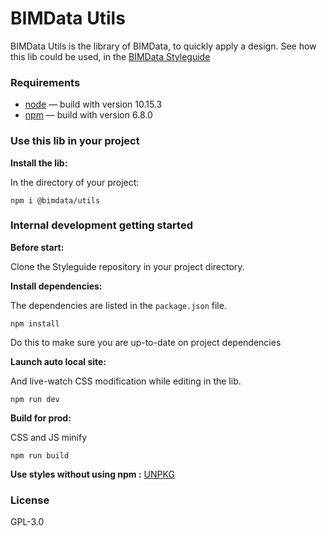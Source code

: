 # BIMData Utils
BIMData Utils is the library of BIMData, to quickly apply a design.
See how this lib could be used, in the [BIMData Styleguide](https://styleguide.bimdata.io/)


### Requirements
  - [node](https://nodejs.org/en/) — build with version 10.15.3
  - [npm](https://www.npmjs.com/) — build with version 6.8.0


### Use this lib in your project
__Install the lib:__

In the directory of your project:
```
npm i @bimdata/utils
```


### Internal development getting started
__Before start:__

Clone the Styleguide repository in your project directory.


__Install dependencies:__

The dependencies are listed in the `package.json` file.
```
npm install
```
Do this to make sure you are up-to-date on project dependencies


__Launch auto local site:__

And live-watch CSS modification while editing in the lib.
```
npm run dev
```


__Build for prod:__

CSS and JS minify
```
npm run build
```

__Use styles without using npm :__
[UNPKG](https://unpkg.com/)

### License
GPL-3.0
